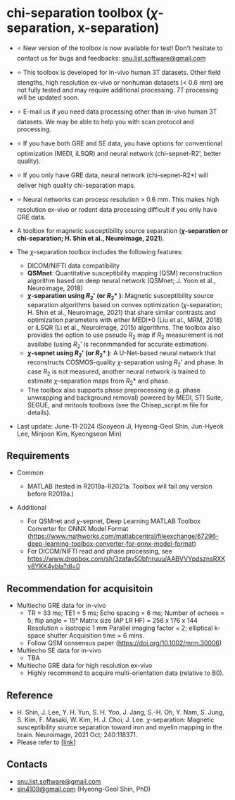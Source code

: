#  chi-separation toolbox (*&chi;*-separation, x-separation)

* ⭐ New version of the toolbox is now available for test! Don't hesitate to contact us for bugs and feedbacks: snu.list.software@gmail.com 
* ⭐ This toolbox is developed for in-vivo human 3T datasets. Other field stengths, high resolution ex-vivo or nonhuman datasets (< 0.6 mm) are not fully tested and may require additional processing. 7T processing will be updated soon. 
* ⭐ E-mail us if you need data processing other than in-vivo human 3T datasets. We may be able to help you with scan protocol and processing. 
* ⭐ If you have both GRE and SE data, you have options for conventional optimization (MEDI, iLSQR) and neural network (chi-sepnet-R2', better quality). 
* ⭐ If you only have GRE data, neural network (chi-sepnet-R2*) will deliver high quality chi-separation maps.
* ⭐ Neural networks can process resolution > 0.6 mm. This makes high resolution ex-vivo or rodent data processing difficult if you only have GRE data.

* A toolbox for magnetic susceptibility source separation (**_&chi;_-separation or chi-separation; H. Shin et al., Neuroimage, 2021**). 

* The *&chi;*-separation toolbox includes the following features:
  - DICOM/NIFTI data compatibility
  - **QSMnet**: Quantitative susceptibility mapping (QSM) reconstruction algorithm based on deep neural network (QSMnet; J. Yoon et al., Neuroimage, 2018)
  - **_&chi;_-separation using _R_<sub>2</sub>' (or _R_<sub>2</sub>\* )**: Magnetic susceptibility source separation algorithms based on convex optimization (*&chi;*-separation; H. Shin et al., Neuroimage, 2021) that share similar contrasts and optimization parameters with either MEDI+0 (Liu et al., MRM, 2018) or iLSQR (Li et al., Neuroimage, 2015) algorithms. The toolbox also provides the option to use pseudo *R*<sub>2</sub> map if *R*<sub>2</sub> measurement is not availabe (using *R*<sub>2</sub>' is reconmmanded for accurate estimation).
  - **_&chi;_-sepnet using _R_<sub>2</sub>' (or _R_<sub>2</sub>\* )**: A U-Net-based neural network that reconstructs COSMOS-quality *&chi;*-separation using *R*<sub>2</sub>' and phase. In case *R*<sub>2</sub> is not measured, another neural network is trained to estimate *&chi;*-separation maps from *R*<sub>2</sub>\* and phase.
  - The toolbox also supports phase preprocessing (e.g. phase unwrapping and background removal) powered by MEDI, STI Suite, SEGUE, and mritools toolboxs (see the Chisep_script.m file for details). 

* Last update: June-11-2024 (Sooyeon Ji, Hyeong-Geol Shin, Jun-Hyeok Lee, Minjoon Kim, Kyeongseon Min)


## Requirements
* Common
  - MATLAB (tested in R2019a-R2021a. Toolbox will fail any version before R2019a.)

* Additional
  - For QSMnet and *&chi;*-sepnet, Deep Learning MATLAB Toolbox Converter for ONNX Model Format (https://www.mathworks.com/matlabcentral/fileexchange/67296-deep-learning-toolbox-converter-for-onnx-model-format)
  - For DICOM/NIFTI read and phase processing, see https://www.dropbox.com/sh/3zafav50bfnruuu/AABVVYpdsznsRXKy8YKK4ybla?dl=0

## Recommendation for acquisitoin 
* Multiecho GRE data for in-vivo
  - TR = 33 ms; TE1 = 5 ms; Echo spacing = 6 ms; Number of echoes = 5; flip angle = 15° Matrix size (AP LR HF) = 256 x 176 x 144 Resolution = isotropic 1 mm  Parallel imaging factor = 2; elliptical k-space shutter  Acquisition time = 6 mins. 
  - Follow QSM consensus paper (https://doi.org/10.1002/mrm.30006)
* Multiecho SE data for in-vivo
  - TBA
* Multiecho GRE data for high resolution ex-vivo
  - Highly recommend to acquire multi-orientation data (relative to B0).

## Reference
* H. Shin, J. Lee, Y. H. Yun, S. H. Yoo, J. Jang, S.-H. Oh, Y. Nam, S. Jung, S. Kim, F. Masaki, W. Kim, H. J. Choi, J. Lee. *&chi;*-separation: Magnetic susceptibility source separation toward iron and myelin mapping in the brain. Neuroimage, 2021 Oct; 240:118371.
* Please refer to [[link](https://github.com/SNU-LIST/chi-separation/blob/main/LIST_OF_PAPERS.md)]


## Contacts
* snu.list.software@gmail.com
* sin4109@gmail.com (Hyeong-Geol Shin, PhD)
